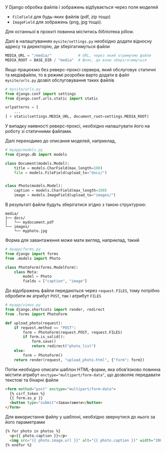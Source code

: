 У Django обробка файлів і зображень відбувається через поля моделей
- `FileField` для будь-яких файлів (pdf, zip тощо)
- `ImageField` для зображень (png, jpg тощо).

Для останньої в проєкті повинна міститись бібліотека pillow.

Далі в налаштуваннях `mysite/settings.py` необхідно додати відносну 
адресу та директорію, де зберігатимуться файли 
```python
MEDIA_URL = "/media/"            # URL, через який отримуємо файли
MEDIA_ROOT = BASE_DIR / "media"  # Шлях, де вони зберігатимуться
```

Якщо працюємо без реверс-проксі сервера, який обслуговує статичні та 
медіафайли, то в режимі розробки варто додати в файл `mysite/urls.py` 
дозвіл обслуговування таких файлів
```python
# mysite/urls.py
from django.conf import settings
from django.conf.urls.static import static

urlpatterns = [
    ...
] + static(settings.MEDIA_URL, document_root=settings.MEDIA_ROOT)
```
У випадку наявності реверс-проксі, необхідно налаштувати його на 
роботу зі статичними файлами. 

Далі переходимо до описання моделей, наприклад,
```python
# myapp/models.py
from django.db import models

class Document(models.Model):
    title = models.CharField(max_length=100)
    file = models.FileField(upload_to="docs/") 


class Photo(models.Model):
    caption = models.CharField(max_length=100)
    image = models.ImageField(upload_to="images/")  
```

В результаті файли будуть зберігатися згідно з такою структурою:
```
media/
├── docs/
│   └── mydocument.pdf
└── images/
    └── myphoto.jpg
```

Форма для завантаження може мати вигляд, наприклад, такий
```python
# myapp/forms.py
from django import forms
from .models import Photo

class PhotoForm(forms.ModelForm):
    class Meta:
        model = Photo
        fields = ["caption", "image"]
```

До відображень файли передаються через `request.FILES`, тому 
потрібно обробити як атрибут `POST`, так і атрибут `FILES`
```python
# myapp/views.py
from django.shortcuts import render, redirect
from .forms import PhotoForm

def upload_photo(request):
    if request.method == "POST":
        form = PhotoForm(request.POST, request.FILES)
        if form.is_valid():
            form.save()
            return redirect("photo_list")
    else:
        form = PhotoForm()
    return render(request, "upload_photo.html", {"form": form})
```

Потім необхідно описати шаблон HTML-форми, яка обов’язково 
повинна містити атрибут `enctype="multipart/form-data"`, що 
дозволяє передавати текстові та бінарні файли
```html
<form method="post" enctype="multipart/form-data">
  {% csrf_token %}
  {{ form.as_p }}
  <button type="submit">Завантажити</button>
</form>
```

Для використання файлу у шаблоні, необхідно звернутися до 
нього за його параметрами 
```html
{% for photo in photos %}
  <p>{{ photo.caption }}</p>
  <img src="{{ photo.image.url }}" alt="{{ photo.caption }}" width="200">
{% endfor %}
```
